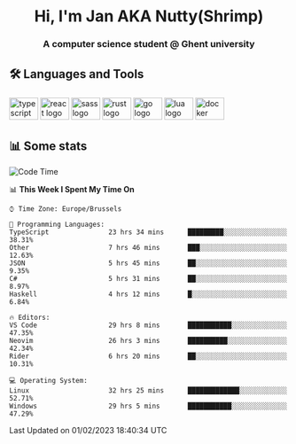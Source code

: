 <h1 align="center">Hi, I'm Jan AKA Nutty(Shrimp)</h1>
<h3 align="center">A computer science student @ Ghent university</h3>

<h2 align="left">🛠️ Languages and Tools</h2>

###

<div align="left">
  <img src="https://cdn.jsdelivr.net/gh/devicons/devicon/icons/typescript/typescript-original.svg" height="40" width="52" alt="typescript logo"  />
  <img src="https://cdn.jsdelivr.net/gh/devicons/devicon/icons/react/react-original.svg" height="40" width="52" alt="react logo"  />
  <img src="https://cdn.jsdelivr.net/gh/devicons/devicon/icons/sass/sass-original.svg" height="40" width="52" alt="sass logo"  />
  <img src="https://cdn.jsdelivr.net/gh/devicons/devicon/icons/rust/rust-plain.svg" height="40" width="52" alt="rust logo"  />
  <img src="https://cdn.jsdelivr.net/gh/devicons/devicon/icons/go/go-original.svg" height="40" width="52" alt="go logo"  />
  <img src="https://cdn.jsdelivr.net/gh/devicons/devicon/icons/lua/lua-original.svg" height="40" width="52" alt="lua logo"  />
  <img src="https://cdn.jsdelivr.net/gh/devicons/devicon/icons/docker/docker-original.svg" height="40" width="52" alt="docker logo"  />
</div>

<h2>📊 Some stats</h2>

<!--START_SECTION:waka-->
![Code Time](http://img.shields.io/badge/Code%20Time-2%2C535%20hrs%2026%20mins-blue)

📊 **This Week I Spent My Time On** 

```text
⌚︎ Time Zone: Europe/Brussels

💬 Programming Languages: 
TypeScript               23 hrs 34 mins      █████████░░░░░░░░░░░░░░░░   38.31% 
Other                    7 hrs 46 mins       ███░░░░░░░░░░░░░░░░░░░░░░   12.63% 
JSON                     5 hrs 45 mins       ██░░░░░░░░░░░░░░░░░░░░░░░   9.35% 
C#                       5 hrs 31 mins       ██░░░░░░░░░░░░░░░░░░░░░░░   8.97% 
Haskell                  4 hrs 12 mins       █░░░░░░░░░░░░░░░░░░░░░░░░   6.84%

🔥 Editors: 
VS Code                  29 hrs 8 mins       ███████████░░░░░░░░░░░░░░   47.35% 
Neovim                   26 hrs 3 mins       ██████████░░░░░░░░░░░░░░░   42.34% 
Rider                    6 hrs 20 mins       ██░░░░░░░░░░░░░░░░░░░░░░░   10.31%

💻 Operating System: 
Linux                    32 hrs 25 mins      █████████████░░░░░░░░░░░░   52.71% 
Windows                  29 hrs 5 mins       ███████████░░░░░░░░░░░░░░   47.29%

```


 Last Updated on 01/02/2023 18:40:34 UTC
<!--END_SECTION:waka-->
